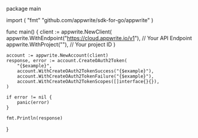 package main

import (
    "fmt"
	"github.com/appwrite/sdk-for-go/appwrite"
)

func main() {
	client := appwrite.NewClient(
        appwrite.WithEndpoint("https://cloud.appwrite.io/v1"), // Your API Endpoint
        appwrite.WithProject(""), // Your project ID
    )

    account := appwrite.NewAccount(client)
    response, error := account.CreateOAuth2Token(
        "{$example}",
        account.WithCreateOAuth2TokenSuccess("{$example}"),
        account.WithCreateOAuth2TokenFailure("{$example}"),
        account.WithCreateOAuth2TokenScopes([]interface{}{}),
    )

    if error != nil {
        panic(error)
    }

    fmt.Println(response)
}
